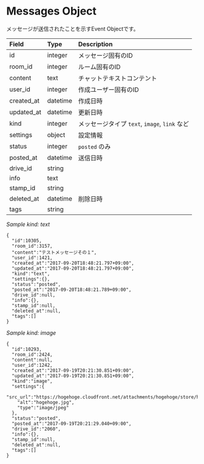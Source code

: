 # Messages Object

メッセージが送信されたことを示すEvent Objectです。

| Field | Type | Description |
| :--- | :--- | :--- |
| id | integer | メッセージ固有のID |
| room\_id | integer | ルーム固有のID |
| content | text | チャットテキストコンテント |
| user\_id | integer | 作成ユーザー固有のID |
| created\_at | datetime | 作成日時 |
| updated\_at | datetime | 更新日時 |
| kind | integer | メッセージタイプ `text`, `image`, `link` など |
| settings | object | 設定情報 |
| status | integer | `posted` のみ |
| posted\_at | datetime | 送信日時 |
| drive\_id | string |  |
| info | text |  |
| stamp\_id | string |  |
| deleted\_at | datetime | 削除日時 |
| tags | string |  |

_Sample kind: text_

```text
{
  "id":10305,
  "room_id":3157,
  "content":"テストメッセージその１",
  "user_id":1421,
  "created_at":"2017-09-20T18:48:21.797+09:00",
  "updated_at":"2017-09-20T18:48:21.797+09:00",
  "kind":"text",
  "settings":{},
  "status":"posted",
  "posted_at":"2017-09-20T18:48:21.789+09:00",
  "drive_id":null,
  "info":{},
  "stamp_id":null,
  "deleted_at":null,
  "tags":[]
}
```

_Sample kind: image_

```text
{
  "id":10293,
  "room_id":2424,
  "content":null,
  "user_id":1242,
  "created_at":"2017-09-19T20:21:30.851+09:00",
  "updated_at":"2017-09-19T20:21:30.851+09:00",
  "kind":"image",
  "settings":{
    "src_url":"https://hogehoge.cloudfront.net/attachments/hogehoge/store/hogehoge/hogehoge.jpg",
    "alt":"hogehoge.jpg",
    "type":"image/jpeg"
  },
  "status":"posted",
  "posted_at":"2017-09-19T20:21:29.040+09:00",
  "drive_id":"2060",
  "info":{},
  "stamp_id":null,
  "deleted_at":null,
  "tags":[]
}
```

